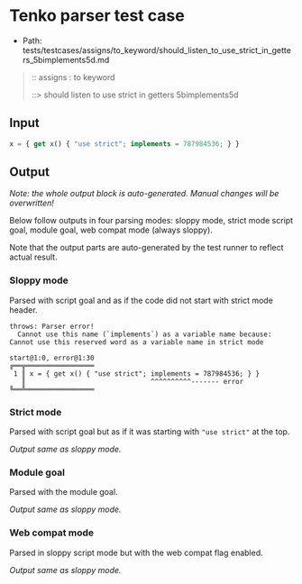 # Tenko parser test case

- Path: tests/testcases/assigns/to_keyword/should_listen_to_use_strict_in_getters_5bimplements5d.md

> :: assigns : to keyword
>
> ::> should listen to use strict in getters 5bimplements5d

## Input

`````js
x = { get x() { "use strict"; implements = 787984536; } }
`````

## Output

_Note: the whole output block is auto-generated. Manual changes will be overwritten!_

Below follow outputs in four parsing modes: sloppy mode, strict mode script goal, module goal, web compat mode (always sloppy).

Note that the output parts are auto-generated by the test runner to reflect actual result.

### Sloppy mode

Parsed with script goal and as if the code did not start with strict mode header.

`````
throws: Parser error!
  Cannot use this name (`implements`) as a variable name because: Cannot use this reserved word as a variable name in strict mode

start@1:0, error@1:30
╔══╦═════════════════
 1 ║ x = { get x() { "use strict"; implements = 787984536; } }
   ║                               ^^^^^^^^^^------- error
╚══╩═════════════════

`````

### Strict mode

Parsed with script goal but as if it was starting with `"use strict"` at the top.

_Output same as sloppy mode._

### Module goal

Parsed with the module goal.

_Output same as sloppy mode._

### Web compat mode

Parsed in sloppy script mode but with the web compat flag enabled.

_Output same as sloppy mode._
